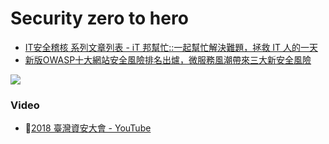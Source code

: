 # Security zero to hero

* [IT安全稽核 系列文章列表 - iT 邦幫忙::一起幫忙解決難題，拯救 IT 人的一天](https://ithelp.ithome.com.tw/users/20107482/ironman/1379)
* [新版OWASP十大網站安全風險排名出爐，微服務風潮帶來三大新安全風險](https://www.ithome.com.tw/news/118411)

![](https://s4.itho.me/sites/default/files/styles/picture_size_large/public/field/image/960x420-844-shi_da_wang_zhan_feng_xian_.jpg?itok=dAcoNsBT)

### Video

* [2018 臺灣資安大會 - YouTube](https://www.youtube.com/watch?v=AZy4SF5QaZI&list=PLkzl5UxAYZDuPjqEXQr2oX5YNsGEDasKm)